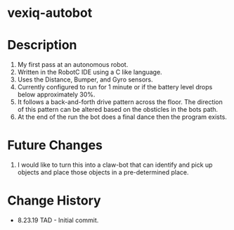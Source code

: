# vexiq-autobot
# Description
1. My first pass at an autonomous robot.
2. Written in the RobotC IDE using a C like language.
3. Uses the Distance, Bumper, and Gyro sensors.
4. Currently configured to run for 1 minute or if the battery level drops below approximately 30%.
5. It follows a back-and-forth drive pattern across the floor. The direction of this pattern can be altered based on the obsticles in the bots path.
6. At the end of the run the bot does a final dance then the program exists.

# Future Changes
1. I would like to turn this into a claw-bot that can identify and pick up objects and place those objects in a pre-determined place.

# Change History
- 8.23.19 TAD - Initial commit.
